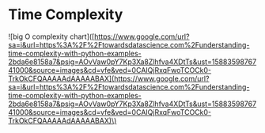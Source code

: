 # Time Complexity

!\[big O complexity chart\]\([https://www.google.com/url?sa=i&url=https%3A%2F%2Ftowardsdatascience.com%2Funderstanding-time-complexity-with-python-examples-2bda6e8158a7&psig=AOvVaw0pY7Kp3Xa8Zlhfva4XDtTs&ust=1588359876741000&source=images&cd=vfe&ved=0CAIQjRxqFwoTCOCk0-TrkOkCFQAAAAAdAAAAABAX](https://www.google.com/url?sa=i&url=https%3A%2F%2Ftowardsdatascience.com%2Funderstanding-time-complexity-with-python-examples-2bda6e8158a7&psig=AOvVaw0pY7Kp3Xa8Zlhfva4XDtTs&ust=1588359876741000&source=images&cd=vfe&ved=0CAIQjRxqFwoTCOCk0-TrkOkCFQAAAAAdAAAAABAX)\)

